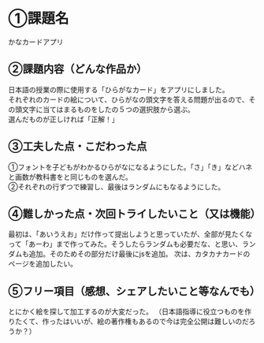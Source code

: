 # ①課題名
かなカードアプリ

## ②課題内容（どんな作品か）
日本語の授業の際に使用する「ひらがなカード」をアプリにしました。<br>
それぞれのカードの絵について、ひらがなの頭文字を答える問題が出るので、その頭文字に当てはまるものをしたの５つの選択肢から選ぶ。<br>
選んだものが正しければ「正解！」

## ③工夫した点・こだわった点
①フォントを子どもがわかるひらがなになるようにした。「さ」「き」などハネと画数が教科書をと同じものを選んだ。<br>
②それぞれの行ずつで練習し、最後はランダムにもなるようにした。<br>

## ④難しかった点・次回トライしたいこと（又は機能）
最初は、「あいうえお」だけ作って提出しようと思っていたが、全部が見たくなって「あーわ」まで作ってみた。そうしたらランダムも必要だな、と思い、ランダムも追加。そのためその部分だけ最後にjsを追加。
次は、カタカナカードのページを追加したい。

## ⑤フリー項目（感想、シェアしたいこと等なんでも）
とにかく絵を探して加工するのが大変だった。
（日本語指導に役立つものを作りたくて、作ったはいいが、絵の著作権もあるので今は完全公開は難しいのだろうか？）
